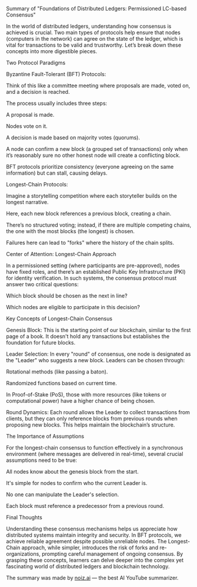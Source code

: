 Summary of "Foundations of Distributed Ledgers: Permissioned LC-based Consensus"



In the world of distributed ledgers, understanding how consensus is achieved is crucial. Two main types of protocols help ensure that nodes (computers in the network) can agree on the state of the ledger, which is vital for transactions to be valid and trustworthy. Let’s break down these concepts into more digestible pieces.



Two Protocol Paradigms



Byzantine Fault-Tolerant (BFT) Protocols:



Think of this like a committee meeting where proposals are made, voted on, and a decision is reached.

The process usually includes three steps:

A proposal is made.

Nodes vote on it.

A decision is made based on majority votes (quorums).

A node can confirm a new block (a grouped set of transactions) only when it’s reasonably sure no other honest node will create a conflicting block.

BFT protocols prioritize consistency (everyone agreeing on the same information) but can stall, causing delays.



Longest-Chain Protocols:



Imagine a storytelling competition where each storyteller builds on the longest narrative.

Here, each new block references a previous block, creating a chain.

There’s no structured voting; instead, if there are multiple competing chains, the one with the most blocks (the longest) is chosen.

Failures here can lead to "forks" where the history of the chain splits.

Center of Attention: Longest-Chain Approach



In a permissioned setting (where participants are pre-approved), nodes have fixed roles, and there’s an established Public Key Infrastructure (PKI) for identity verification. In such systems, the consensus protocol must answer two critical questions:



Which block should be chosen as the next in line?

Which nodes are eligible to participate in this decision?

Key Concepts of Longest-Chain Consensus



Genesis Block: This is the starting point of our blockchain, similar to the first page of a book. It doesn't hold any transactions but establishes the foundation for future blocks.



Leader Selection: In every "round" of consensus, one node is designated as the "Leader" who suggests a new block. Leaders can be chosen through:



Rotational methods (like passing a baton).

Randomized functions based on current time.

In Proof-of-Stake (PoS), those with more resources (like tokens or computational power) have a higher chance of being chosen.



Round Dynamics: Each round allows the Leader to collect transactions from clients, but they can only reference blocks from previous rounds when proposing new blocks. This helps maintain the blockchain’s structure.



The Importance of Assumptions



For the longest-chain consensus to function effectively in a synchronous environment (where messages are delivered in real-time), several crucial assumptions need to be true:



All nodes know about the genesis block from the start.

It's simple for nodes to confirm who the current Leader is.

No one can manipulate the Leader's selection.

Each block must reference a predecessor from a previous round.

Final Thoughts



Understanding these consensus mechanisms helps us appreciate how distributed systems maintain integrity and security. In BFT protocols, we achieve reliable agreement despite possible unreliable nodes. The Longest-Chain approach, while simpler, introduces the risk of forks and re-organizations, prompting careful management of ongoing consensus. By grasping these concepts, learners can delve deeper into the complex yet fascinating world of distributed ledgers and blockchain technology.

The summary was made by [noiz.ai](https://noiz.ai) — the best AI YouTube summarizer.